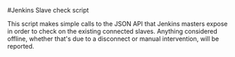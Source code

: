 #Jenkins Slave check script

This script makes simple calls to the JSON API that Jenkins masters expose in order
to check on the existing connected slaves. Anything considered offline, whether that's
due to a disconnect or manual intervention, will be reported.